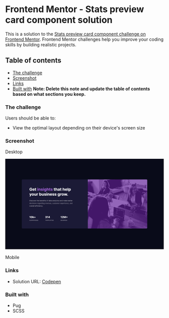 # Frontend Mentor - Stats preview card component solution

This is a solution to the [Stats preview card component challenge on Frontend Mentor](https://www.frontendmentor.io/challenges/stats-preview-card-component-8JqbgoU62). Frontend Mentor challenges help you improve your coding skills by building realistic projects. 

## Table of contents

- [The challenge](#the-challenge)
- [Screenshot](#screenshot)
- [Links](#links)
- [Built with](#built-with)
**Note: Delete this note and update the table of contents based on what sections you keep.**


### The challenge

Users should be able to:

- View the optimal layout depending on their device's screen size

### Screenshot

Desktop

![](./screenshot.png)

Mobile

### Links

- Solution URL: [Codepen](https://codepen.io/Clairetard/pen/mdWNyRy)

### Built with

- Pug
- SCSS
